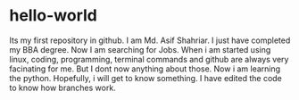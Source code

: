 # hello-world
Its my first repository in github. I am Md. Asif Shahriar. I just have completed my BBA degree. Now I am searching for Jobs. When i am started using linux, coding, programming, terminal commands and github are always very facinating for me. But I dont now anything about those. Now i am learning the python. Hopefully, i will get to know something. I have edited the code to know how branches work. 
